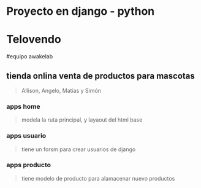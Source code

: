 # Proyecto en django - python

# Telovendo
#equipo awakelab
## tienda onlina venta de productos para mascotas

>Allison, Angelo, Matias y Simón

### apps home
  > modela la ruta principal,  y layaout del html base
 
### apps usuario
  > tiene un forsm para crear usuarios de django
  
 ### apps producto
  > tiene modelo de producto para alamacenar nuevo productos